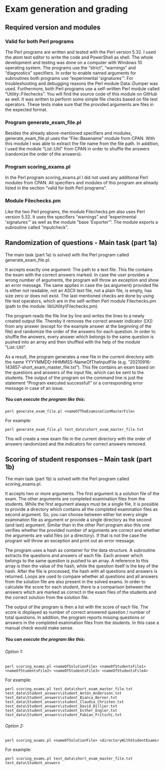 # Exam generation and grading
## Required version and modules
### Valid for both Perl programs
The Perl programs are written and tested with the Perl version 5.32. I used the atom text editor to write the code and PowerShell as shell. The whole development and testing was done on a computer with Windows 10 operating system. The programs use the “strict”, “warnings” and “diagnostics” specifiers. In order to enable named arguments for subroutines both programs use “experimental 'signatures'”. For troubleshooting and debugging reasons the Perl module Data::Dumper was used. Furthermore, both Perl programs use a self-written Perl module called “Utility::Filechecks”. You will find the source code of this module on GitHub as well. It was written to perform some simple file checks based on file test operators. These tests make sure that the provided arguments are files in the expected format.
### Program generate_exam_file.pl
Besides the already above-mentioned specifiers and modules, generate_exam_file.pl uses the “File::Basename” module from CPAN. With this module I was able to extract the file name from the file path. In addition, I used the module “List::Util” from CPAN in order to shuffle the answers (randomize the order of the answers).
### Program scoring_exams.pl
In the Perl program scoring_exams.pl I did not used any additional Perl modules from CPAN. All specifiers and modules of this program are already listed in the section “valid for both Perl programs”.
### Module Filechecks.pm
Like the two Perl programs, the module Filechecks.pm also uses Perl version 5.32. It uses the specifiers “warnings” and “experimental 'signatures'” as well as the module “base 'Exporter'”. The module exports a subroutine called “inputcheck”.
## Randomization of questions - Main task (part 1a)
The main task (part 1a) is solved with the Perl program called generate_exam_file.pl.

It accepts exactly one argument: The path to a text file. This file contains the exam with the correct answers marked. In case the user provides a wrong number of arguments, the program will throw an exception and show an error message. The same applies in case the (as argument) provided file is either not readable, not an ASCII text file, not a plain file, is empty, has size zero or does not exist. The last-mentioned checks are done by using file test operators, which are in the self-written Perl module Filechecks.pm (path to the module: lib\Utility\Filechecks.pm).

The program reads the file line by line and writes the lines to a newly created output file. Thereby it removes the correct answer indicator ([X]) from any answer (except for the example answer at the beginning of the file) and randomize the order of the answers for each question. In order to shuffle the answers, every answer which belongs to the same question is pushed into an array and then shuffled with the help of the module “List::Util”.

As a result, the program generates a new file in the current directory with the name YYYYMMDD-HHMMSS-NameOfTheInputFile (e.g. “20210916-143857-short_exam_master_file.txt”). This file contains an exam based on the questions and answers of the input file, which can be sent to the students. The output of the program on the command line is just the statement “Program executed successful!” or a corresponding error message in case of an issue.

##### You can execute the program like this:

`perl generate_exam_file.pl <nameOfTheExaminationMasterFile>`

For example:

`perl generate_exam_file.pl test_data\short_exam_master_file.txt`

This will create a new exam file in the current directory with the order of answers randomized and the indicators for correct answers removed.

## Scoring of student responses – Main task (part 1b)
The main task (part 1b) is solved with the Perl program called scoring_exams.pl.

It accepts two or more arguments. The first argument is a solution file of the exam. The other arguments are completed examination files from the students. While the first argument always must be a single file, it is possible to provide a directory which contains all the completed examination files as second argument. So, you can choose between either list every single examination file as argument or provide a single directory as the second (and last) argument. Similar than in the other Perl program also this one verifies whether the provided number of arguments are correct and whether the arguments are valid files (or a directory). If that is not the case the program will throw an exception and print out an error message.

The program uses a hash as container for the data structure. A subroutine extracts the questions and answers of each file. Each answer which belongs to the same question is pushed to an array. A reference to this array is then the value of the hash, while the question itself is the key of the hash. After the file is processed, the hash with all questions and answers is returned. Loops are used to compare whether all questions and all answers from the solution file are also present in the solved exams. In order to calculate the score for each student, there is a comparison between the answers which are marked as correct in the exam files of the students and the correct solution from the solution file.

The output of the program is then a list with the score of each file. The score is displayed as number of correct answered question / number of total questions. In addition, the program reports missing questions or answers in the completed examination files from the students. In this case a manual check would make sense.

##### You can execute the program like this:

###### Option 1:

`perl scoring_exams.pl <nameOfSolutionFile> <nameOfStudentsFile1> <nameOfStudentsFile2> <nameOfStudentsFile3> <nameOfStudentsFile4>`

For example:

`perl scoring_exams.pl test_data\short_exam_master_file.txt test_data\Student_answers\student_Anton_Andersson.txt test_data\Student_answers\student_Bianca_Berner.txt test_data\Student_answers\student_Claudia_Christen.txt test_data\Student_answers\student_David_Dillier.txt test_data\Student_answers\student_Esther_Engler.txt test_data\Student_answers\student_Fabian_Fritschi.txt`

###### Option 2:

`perl scoring_exams.pl <nameOfSolutionFile> <directoryWithStudentExams>`

For example:

`perl scoring_exams.pl test_data\short_exam_master_file.txt test_data\Student_answers`
